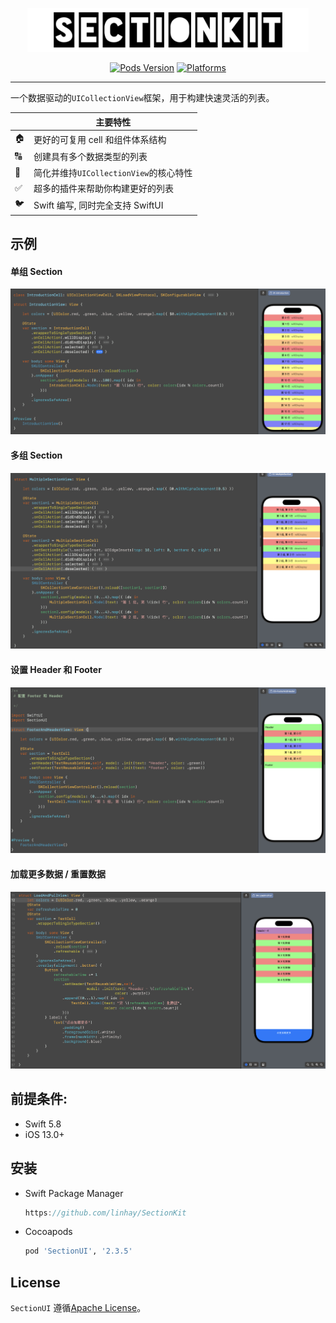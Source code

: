<p align="center">
  <img src="https://raw.githubusercontent.com/linhay/SectionKit/dev/Documentation/Images/icon.svg" width=450 />
</p>

<p align="center">
  <a href="https://cocoapods.org/pods/SectionUI"><img src="https://img.shields.io/cocoapods/v/SectionUI.svg?style=flat" alt="Pods Version"></a>
  <a href="https://instagram.github.io/SectionUI/"><img src="https://img.shields.io/cocoapods/p/SectionUI.svg?style=flat" alt="Platforms"></a>
</p>

----------------

一个数据驱动的`UICollectionView`框架，用于构建快速灵活的列表。

|         | 主要特性  |
----------|-----------------
&#127968; | 更好的可复用 cell 和组件体系结构
&#128288; | 创建具有多个数据类型的列表
&#128241; | 简化并维持`UICollectionView`的核心特性
&#9989;   | 超多的插件来帮助你构建更好的列表
&#128038; | Swift 编写, 同时完全支持 SwiftUI

## 示例
#### 单组 Section
![01-Introduction](https://github.com/linhay/RepoImages/blob/main/SectionUI/01-Introduction.png?raw=true)
#### 多组 Section
![02-MultipleSection](https://github.com/linhay/RepoImages/blob/main/SectionUI/02-MultipleSection.png?raw=true)
#### 设置 Header 和 Footer
![03-FooterAndHeader](https://github.com/linhay/RepoImages/blob/main/SectionUI/03-FooterAndHeader.png?raw=true)
#### 加载更多数据 / 重置数据
![04-LoadAndPull](https://github.com/linhay/RepoImages/blob/main/SectionUI/04-LoadAndPull.png?raw=true)

## 前提条件:

 - Swift 5.8
 - iOS 13.0+

## 安装

-  Swift Package Manager

    ``` swift
    https://github.com/linhay/SectionKit
    ```

- Cocoapods

    ``` ruby
    pod 'SectionUI', '2.3.5'
    ```

## License

`SectionUI` 遵循[Apache License](./LICENSE)。